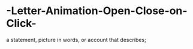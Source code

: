 # -Letter-Animation-Open-Close-on-Click-
a statement, picture in words, or account that describes; 
